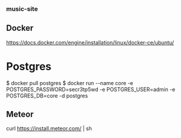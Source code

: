 ### music-site

## Docker
https://docs.docker.com/engine/installation/linux/docker-ce/ubuntu/

# Postgres
$ docker pull postgres
$ docker run --name core -e POSTGRES_PASSWORD=secr3tp5wd -e POSTGRES_USER=admin -e POSTGRES_DB=core -d postgres

## Meteor
curl https://install.meteor.com/ | sh
